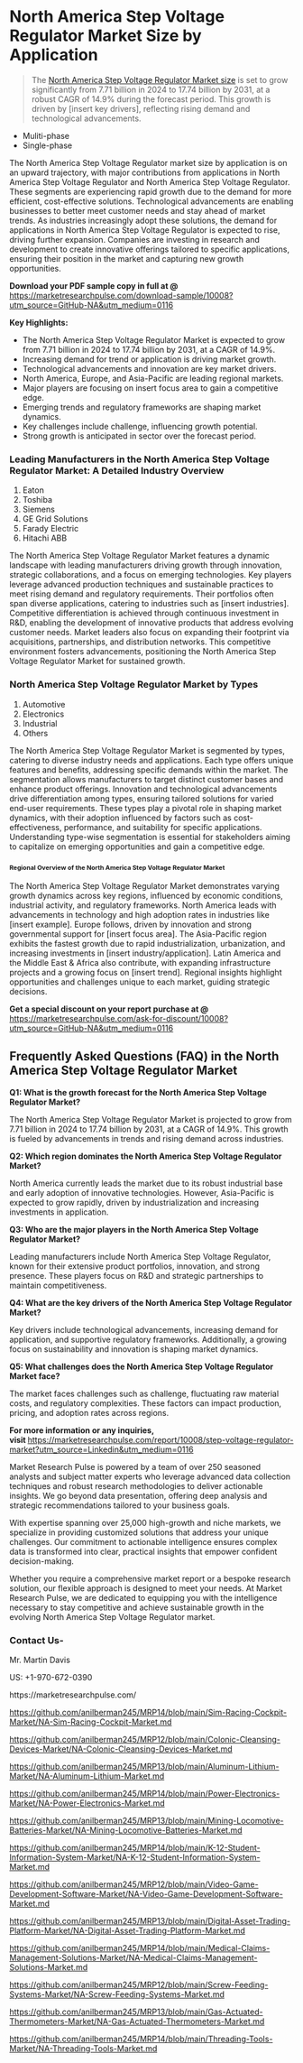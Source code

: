 <h1>North America Step Voltage Regulator Market&nbsp;Size by Application</h1><blockquote><p>The <a href="https://marketresearchpulse.com/download-sample/10008?utm_source=GitHub-NA&amp;utm_medium=0116">North America Step Voltage Regulator Market size</a> is set to grow significantly from 7.71 billion in 2024 to 17.74 billion by 2031, at a robust CAGR of 14.9% during the forecast period. This growth is driven by [insert key drivers], reflecting rising demand and technological advancements.</p></blockquote><ul><li>Muliti-phase<li> Single-phase</li></ul><p>The North America Step Voltage Regulator market size by application is on an upward trajectory, with major contributions from applications in North America Step Voltage Regulator and North America Step Voltage Regulator. These segments are experiencing rapid growth due to the demand for more efficient, cost-effective solutions. Technological advancements are enabling businesses to better meet customer needs and stay ahead of market trends. As industries increasingly adopt these solutions, the demand for applications in North America Step Voltage Regulator is expected to rise, driving further expansion. Companies are investing in research and development to create innovative offerings tailored to specific applications, ensuring their position in the market and capturing new growth opportunities.</p><p><strong>Download your PDF sample copy in full at @ </strong><a href="https://marketresearchpulse.com/download-sample/10008?utm_source=GitHub-NA&amp;utm_medium=0116">https://marketresearchpulse.com/download-sample/10008?utm_source=GitHub-NA&amp;utm_medium=0116</a></p><p><strong>Key Highlights: </strong></p><ul><li>The North America Step Voltage Regulator Market is expected to grow from 7.71 billion in 2024 to 17.74 billion by 2031, at a CAGR of 14.9%.</li><li>Increasing demand for trend or application is driving market growth.</li><li>Technological advancements and innovation are key market drivers.</li><li>North America, Europe, and Asia-Pacific are leading regional markets.</li><li>Major players are focusing on insert focus area to gain a competitive edge.</li><li>Emerging trends and regulatory frameworks are shaping market dynamics.</li><li>Key challenges include challenge, influencing growth potential.</li><li>Strong growth is anticipated in sector over the forecast period.</li></ul><h3>Leading Manufacturers in the North America Step Voltage Regulator Market: A Detailed Industry Overview</h3><ol><li>Eaton</li><li>Toshiba</li><li>Siemens</li><li>GE Grid Solutions</li><li>Farady Electric</li><li>Hitachi ABB</li></ol><div class="flex max-w-full flex-col flex-grow"><div class="min-h-8 text-message flex w-full flex-col items-end gap-2 whitespace-normal break-words [.text-message+&amp;]:mt-5" dir="auto" data-message-author-role="assistant" data-message-id="fd8432e4-4910-450d-b182-61b7bfb0a01f" data-message-model-slug="gpt-4o"><div class="flex w-full flex-col gap-1 empty:hidden first:pt-[3px]"><div class="markdown prose w-full break-words dark:prose-invert light"><p>The North America Step Voltage Regulator Market features a dynamic landscape with leading manufacturers driving growth through innovation, strategic collaborations, and a focus on emerging technologies. Key players leverage advanced production techniques and sustainable practices to meet rising demand and regulatory requirements. Their portfolios often span diverse applications, catering to industries such as [insert industries]. Competitive differentiation is achieved through continuous investment in R&amp;D, enabling the development of innovative products that address evolving customer needs. Market leaders also focus on expanding their footprint via acquisitions, partnerships, and distribution networks. This competitive environment fosters advancements, positioning the North America Step Voltage Regulator Market for sustained growth.</p></div></div></div></div><h3>North America Step Voltage Regulator Market by Types</h3><ol><li>Automotive<li> Electronics<li> Industrial<li> Others</li></ol><div class="flex max-w-full flex-col flex-grow"><div class="min-h-8 text-message flex w-full flex-col items-end gap-2 whitespace-normal break-words [.text-message+&amp;]:mt-5" dir="auto" data-message-author-role="assistant" data-message-id="084470be-0bb7-4664-bddf-5156b4f41249" data-message-model-slug="gpt-4o-mini"><div class="flex w-full flex-col gap-1 empty:hidden first:pt-[3px]"><div class="markdown prose w-full break-words dark:prose-invert light"><p>The North America Step Voltage Regulator Market is segmented by types, catering to diverse industry needs and applications. Each type offers unique features and benefits, addressing specific demands within the market. The segmentation allows manufacturers to target distinct customer bases and enhance product offerings. Innovation and technological advancements drive differentiation among types, ensuring tailored solutions for varied end-user requirements. These types play a pivotal role in shaping market dynamics, with their adoption influenced by factors such as cost-effectiveness, performance, and suitability for specific applications. Understanding type-wise segmentation is essential for stakeholders aiming to capitalize on emerging opportunities and gain a competitive edge.</p></div></div></div></div><h3><span style="font-size: 11px;">Regional Overview of the North America Step Voltage Regulator Market</span></h3><div class="flex max-w-full flex-col flex-grow"><div class="min-h-8 text-message flex w-full flex-col items-end gap-2 whitespace-normal break-words [.text-message+&amp;]:mt-5" dir="auto" data-message-author-role="assistant" data-message-id="e9038762-ce64-4e30-91c9-9bd413514231" data-message-model-slug="gpt-4o-mini"><div class="flex w-full flex-col gap-1 empty:hidden first:pt-[3px]"><div class="markdown prose w-full break-words dark:prose-invert light"><p>The North America Step Voltage Regulator Market demonstrates varying growth dynamics across key regions, influenced by economic conditions, industrial activity, and regulatory frameworks. North America leads with advancements in technology and high adoption rates in industries like [insert example]. Europe follows, driven by innovation and strong governmental support for [insert focus area]. The Asia-Pacific region exhibits the fastest growth due to rapid industrialization, urbanization, and increasing investments in [insert industry/application]. Latin America and the Middle East &amp; Africa also contribute, with expanding infrastructure projects and a growing focus on [insert trend]. Regional insights highlight opportunities and challenges unique to each market, guiding strategic decisions.</p></div></div></div></div><p><strong>Get a special discount on your report purchase at @ </strong><a href="https://marketresearchpulse.com/ask-for-discount/10008?utm_source=GitHub-NA&amp;utm_medium=0116">https://marketresearchpulse.com/ask-for-discount/10008?utm_source=GitHub-NA&amp;utm_medium=0116</a></p><h2>Frequently Asked Questions (FAQ) in the North America Step Voltage Regulator Market</h2><p><strong>Q1: What is the growth forecast for the North America Step Voltage Regulator Market?</strong></p><p>The North America Step Voltage Regulator Market is projected to grow from 7.71 billion in 2024 to 17.74 billion by 2031, at a CAGR of 14.9%. This growth is fueled by advancements in trends and rising demand across industries.</p><p><strong>Q2: Which region dominates the North America Step Voltage Regulator Market?</strong></p><p>North America currently leads the market due to its robust industrial base and early adoption of innovative technologies. However, Asia-Pacific is expected to grow rapidly, driven by industrialization and increasing investments in application.</p><p><strong>Q3: Who are the major players in the North America Step Voltage Regulator Market?</strong></p><p>Leading manufacturers include North America Step Voltage Regulator, known for their extensive product portfolios, innovation, and strong presence. These players focus on R&amp;D and strategic partnerships to maintain competitiveness.</p><p><strong>Q4: What are the key drivers of the North America Step Voltage Regulator Market?</strong></p><p>Key drivers include technological advancements, increasing demand for application, and supportive regulatory frameworks. Additionally, a growing focus on sustainability and innovation is shaping market dynamics.</p><p><strong>Q5: What challenges does the North America Step Voltage Regulator Market face?</strong></p><p>The market faces challenges such as challenge, fluctuating raw material costs, and regulatory complexities. These factors can impact production, pricing, and adoption rates across regions.</p><p><strong>For more information or any inquiries, visit&nbsp;</strong><a href="https://marketresearchpulse.com/report/10008/step-voltage-regulator-market?utm_source=Linkedin&utm_medium=0116">https://marketresearchpulse.com/report/10008/step-voltage-regulator-market?utm_source=Linkedin&utm_medium=0116</a></p><p>Market Research Pulse is powered by a team of over 250 seasoned analysts and subject matter experts who leverage advanced data collection techniques and robust research methodologies to deliver actionable insights. We go beyond data presentation, offering deep analysis and strategic recommendations tailored to your business goals.</p><p>With expertise spanning over 25,000 high-growth and niche markets, we specialize in providing customized solutions that address your unique challenges. Our commitment to actionable intelligence ensures complex data is transformed into clear, practical insights that empower confident decision-making.</p><p>Whether you require a comprehensive market report or a bespoke research solution, our flexible approach is designed to meet your needs. At Market Research Pulse, we are dedicated to equipping you with the intelligence necessary to stay competitive and achieve sustainable growth in the evolving North America Step Voltage Regulator market.</p><h3><strong>Contact Us-</strong></h3><p>Mr. Martin Davis</p><p>US: +1-970-672-0390</p><p>https://marketresearchpulse.com/</p><p><a href="https://github.com/anilberman245/MRP14/blob/main/Sim-Racing-Cockpit-Market/NA-Sim-Racing-Cockpit-Market.md">https://github.com/anilberman245/MRP14/blob/main/Sim-Racing-Cockpit-Market/NA-Sim-Racing-Cockpit-Market.md</a></p><p><a href="https://github.com/anilberman245/MRP12/blob/main/Colonic-Cleansing-Devices-Market/NA-Colonic-Cleansing-Devices-Market.md">https://github.com/anilberman245/MRP12/blob/main/Colonic-Cleansing-Devices-Market/NA-Colonic-Cleansing-Devices-Market.md</a></p><p><a href="https://github.com/anilberman245/MRP13/blob/main/Aluminum-Lithium-Market/NA-Aluminum-Lithium-Market.md">https://github.com/anilberman245/MRP13/blob/main/Aluminum-Lithium-Market/NA-Aluminum-Lithium-Market.md</a></p><p><a href="https://github.com/anilberman245/MRP14/blob/main/Power-Electronics-Market/NA-Power-Electronics-Market.md">https://github.com/anilberman245/MRP14/blob/main/Power-Electronics-Market/NA-Power-Electronics-Market.md</a></p><p><a href="https://github.com/anilberman245/MRP13/blob/main/Mining-Locomotive-Batteries-Market/NA-Mining-Locomotive-Batteries-Market.md">https://github.com/anilberman245/MRP13/blob/main/Mining-Locomotive-Batteries-Market/NA-Mining-Locomotive-Batteries-Market.md</a></p><p><a href="https://github.com/anilberman245/MRP14/blob/main/K-12-Student-Information-System-Market/NA-K-12-Student-Information-System-Market.md">https://github.com/anilberman245/MRP14/blob/main/K-12-Student-Information-System-Market/NA-K-12-Student-Information-System-Market.md</a></p><p><a href="https://github.com/anilberman245/MRP12/blob/main/Video-Game-Development-Software-Market/NA-Video-Game-Development-Software-Market.md">https://github.com/anilberman245/MRP12/blob/main/Video-Game-Development-Software-Market/NA-Video-Game-Development-Software-Market.md</a></p><p><a href="https://github.com/anilberman245/MRP13/blob/main/Digital-Asset-Trading-Platform-Market/NA-Digital-Asset-Trading-Platform-Market.md">https://github.com/anilberman245/MRP13/blob/main/Digital-Asset-Trading-Platform-Market/NA-Digital-Asset-Trading-Platform-Market.md</a></p><p><a href="https://github.com/anilberman245/MRP14/blob/main/Medical-Claims-Management-Solutions-Market/NA-Medical-Claims-Management-Solutions-Market.md">https://github.com/anilberman245/MRP14/blob/main/Medical-Claims-Management-Solutions-Market/NA-Medical-Claims-Management-Solutions-Market.md</a></p><p><a href="https://github.com/anilberman245/MRP12/blob/main/Screw-Feeding-Systems-Market/NA-Screw-Feeding-Systems-Market.md">https://github.com/anilberman245/MRP12/blob/main/Screw-Feeding-Systems-Market/NA-Screw-Feeding-Systems-Market.md</a></p><p><a href="https://github.com/anilberman245/MRP13/blob/main/Gas-Actuated-Thermometers-Market/NA-Gas-Actuated-Thermometers-Market.md">https://github.com/anilberman245/MRP13/blob/main/Gas-Actuated-Thermometers-Market/NA-Gas-Actuated-Thermometers-Market.md</a></p><p><a href="https://github.com/anilberman245/MRP14/blob/main/Threading-Tools-Market/NA-Threading-Tools-Market.md">https://github.com/anilberman245/MRP14/blob/main/Threading-Tools-Market/NA-Threading-Tools-Market.md</a></p>
